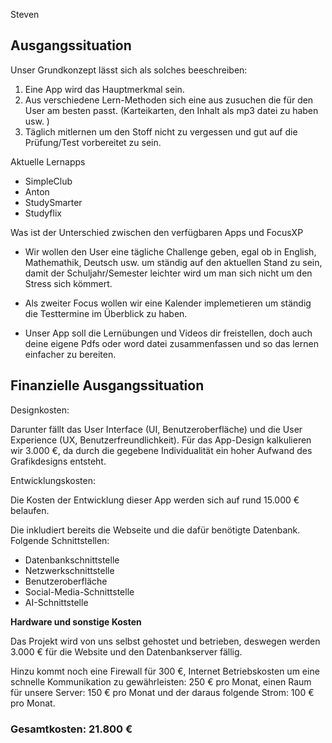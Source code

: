 Steven

## Ausgangssituation

Unser Grundkonzept lässt sich als solches beeschreiben:

1. Eine App wird das Hauptmerkmal sein.
2. Aus verschiedene Lern-Methoden sich eine aus zusuchen die für den User am besten passt. (Karteikarten, den Inhalt als mp3 datei zu haben usw. )
3. Täglich mitlernen um den Stoff nicht zu vergessen und gut auf die Prüfung/Test vorbereitet zu sein. 

Aktuelle Lernapps 

* SimpleClub
* Anton
* StudySmarter
* Studyflix

Was ist der Unterschied zwischen den verfügbaren Apps und FocusXP

* Wir wollen den User eine tägliche Challenge geben, egal ob in English, Mathemathik, Deutsch usw. um ständig auf den aktuellen Stand zu sein, damit der Schuljahr/Semester leichter wird um man sich nicht um den Stress sich kömmert.

* Als zweiter Focus wollen wir eine Kalender implemetieren um ständig die Testtermine im Überblick zu haben. 

* Unser App soll die Lernübungen und Videos dir freistellen, doch auch deine eigene Pdfs oder word datei zusammenfassen und so das lernen einfacher zu bereiten.

## Finanzielle Ausgangssituation

Designkosten:

Darunter fällt das User Interface (UI, Benutzeroberfläche) und die User Experience (UX, Benutzerfreundlichkeit).
Für das App-Design kalkulieren wir 3.000 €, da durch die gegebene Individualität ein hoher Aufwand des Grafikdesigns entsteht.

Entwicklungskosten:

Die Kosten der Entwicklung dieser App werden sich auf rund 15.000 € belaufen.

Die inkludiert bereits die Webseite und die dafür benötigte Datenbank.
Folgende Schnittstellen:

* Datenbankschnittstelle
* Netzwerkschnittstelle
* Benutzeroberfläche
* Social-Media-Schnittstelle
* AI-Schnittstelle

**Hardware und sonstige Kosten**

Das Projekt wird von uns selbst gehostet und betrieben, deswegen werden 3.000 € für die Website und den Datenbankserver fällig.

Hinzu kommt noch eine Firewall für 300 €, Internet Betriebskosten um eine schnelle Kommunikation zu gewährleisten: 250 € pro Monat, einen Raum für unsere Server: 150 € pro Monat und der daraus folgende Strom: 100 € pro Monat.

### Gesamtkosten: 21.800 €

